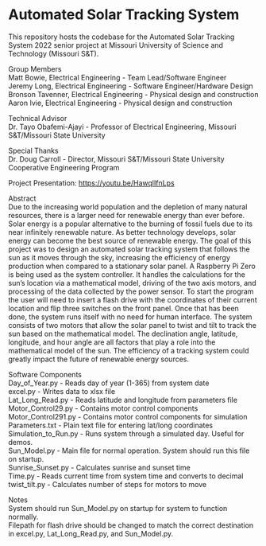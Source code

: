 # Automated Solar Tracking System
This repository hosts the codebase for the Automated Solar Tracking System 2022 senior project at Missouri University of Science and Technology (Missouri S&T).


Group Members  
Matt Bowie, Electrical Engineering - Team Lead/Software Engineer  
Jeremy Long, Electrical Engineering - Software Engineer/Hardware Design  
Bronson Tavenner, Electrical Engineering - Physical design and construction  
Aaron Ivie, Electrical Engineering - Physical design and construction  

Technical Advisor  
Dr. Tayo Obafemi-Ajayi - Professor of Electrical Engineering, Missouri S&T/Missouri State University  

Special Thanks  
Dr. Doug Carroll - Director, Missouri S&T/Missouri State University Cooperative Engineering Program  

Project Presentation: https://youtu.be/HawqlIfnLps  

Abstract  
Due to the increasing world population and the depletion of many natural resources, there is a larger need for renewable energy than ever before. Solar energy is a popular alternative to the burning of fossil fuels due to its near infinitely renewable nature. As better technology develops, solar energy can become the best source of renewable energy. The goal of this project was to design an automated solar tracking system that follows the sun as it moves through the sky, increasing the efficiency of energy production when compared to a stationary solar panel. A Raspberry Pi Zero is being used as the system controller. It handles the calculations for the sun’s location via a mathematical model, driving of the two axis motors, and processing of the data collected by the power sensor. To start the program the user will need to insert a flash drive with the coordinates of their current location and flip three switches on the front panel. Once that has been done, the system runs itself with no need for human interface. The system consists of two motors that allow the solar panel to twist and tilt to track the sun based on the mathematical model. The declination angle, latitude, longitude, and hour angle are all factors that play a role into the mathematical model of the sun. The efficiency of a tracking system could greatly impact the future of renewable energy sources.

Software Components  
Day_of_Year.py - Reads day of year (1-365) from system date  
excel.py - Writes data to xlsx file  
Lat_Long_Read.py - Reads latitude and longitude from parameters file  
Motor_Control29.py - Contains motor control components  
Motor_Control291.py - Contains motor control components for simulation  
Parameters.txt - Plain text file for entering lat/long coordinates  
Simulation_to_Run.py - Runs system through a simulated day. Useful for demos.  
Sun_Model.py - Main file for normal operation. System should run this file on startup.  
Sunrise_Sunset.py - Calculates sunrise and sunset time  
Time.py - Reads current time from system time and converts to decimal  
twist_tilt.py - Calculates number of steps for motors to move

Notes  
System should run Sun_Model.py on startup for system to function normally.  
Filepath for flash drive should be changed to match the correct destination in excel.py, Lat_Long_Read.py, and Sun_Model.py.
